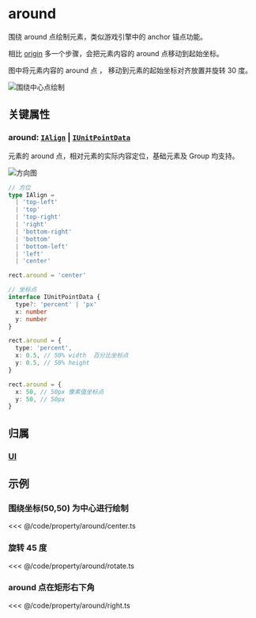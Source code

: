 <script setup>
import Case from '/component/Case.vue'
</script>

# around

围绕 around 点绘制元素，类似游戏引擎中的 anchor 锚点功能。

相比 [origin](./origin.md) 多一个步骤，会把元素内容的 around 点移动到起始坐标。

图中将元素内容的 around 点 ， 移动到元素的起始坐标对齐放置并旋转 30 度。

![围绕中心点绘制](/svg/around.svg)

## 关键属性

### around: [`IAlign`](/api/modules.md#ialign) | [`IUnitPointData`](/api/interfaces/IUnitPointData.md)

元素的 around 点，相对元素的实际内容定位，基础元素及 Group 均支持。

![方向图](/svg/deriction.svg)

```ts
// 方位
type IAlign =
  | 'top-left'
  | 'top'
  | 'top-right'
  | 'right'
  | 'bottom-right'
  | 'bottom'
  | 'bottom-left'
  | 'left'
  | 'center'

rect.around = 'center'

// 坐标点
interface IUnitPointData {
  type?: 'percent' | 'px'
  x: number
  y: number
}

rect.around = {
  type: 'percent',
  x: 0.5, // 50% width  百分比坐标点
  y: 0.5, // 50% height
}

rect.around = {
  x: 50, // 50px 像素值坐标点
  y: 50, // 50px
}
```

## 归属

### [UI](/reference/display/UI.md#围绕中心点)

## 示例

<case name="Around" index=0  editor=false></case>

### 围绕坐标(50,50) 为中心进行绘制

<<< @/code/property/around/center.ts

<case name="Around" index=1 editor=false></case>

### 旋转 45 度

<<< @/code/property/around/rotate.ts

<case name="Around" index=2 editor=false></case>

### around 点在矩形右下角

<<< @/code/property/around/right.ts
